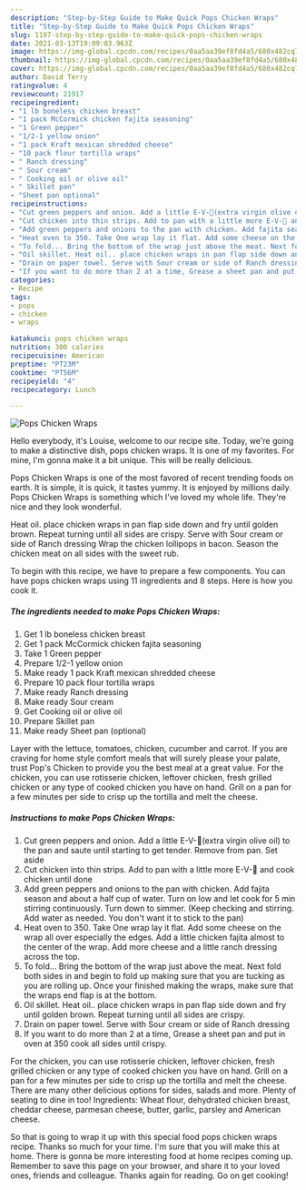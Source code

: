 ```yaml
---
description: "Step-by-Step Guide to Make Quick Pops Chicken Wraps"
title: "Step-by-Step Guide to Make Quick Pops Chicken Wraps"
slug: 1197-step-by-step-guide-to-make-quick-pops-chicken-wraps
date: 2021-03-13T19:09:03.963Z
image: https://img-global.cpcdn.com/recipes/0aa5aa39ef8fd4a5/680x482cq70/pops-chicken-wraps-recipe-main-photo.jpg
thumbnail: https://img-global.cpcdn.com/recipes/0aa5aa39ef8fd4a5/680x482cq70/pops-chicken-wraps-recipe-main-photo.jpg
cover: https://img-global.cpcdn.com/recipes/0aa5aa39ef8fd4a5/680x482cq70/pops-chicken-wraps-recipe-main-photo.jpg
author: David Terry
ratingvalue: 4
reviewcount: 21917
recipeingredient:
- "1 lb boneless chicken breast"
- "1 pack McCormick chicken fajita seasoning"
- "1 Green pepper"
- "1/2-1 yellow onion"
- "1 pack Kraft mexican shredded cheese"
- "10 pack flour tortilla wraps"
- " Ranch dressing"
- " Sour cream"
- " Cooking oil or olive oil"
- " Skillet pan"
- "Sheet pan optional"
recipeinstructions:
- "Cut green peppers and onion. Add a little E-V-👀(extra virgin olive oil) to the pan and saute until starting to get tender. Remove from pan. Set aside"
- "Cut chicken into thin strips. Add to pan with a little more E-V-👀 and cook chicken until done"
- "Add green peppers and onions to the pan with chicken. Add fajita season and about a half cup of water. Turn on low and let cook for 5 min stirring continuously. Turn down to simmer. (Keep checking and stirring. Add water as needed. You don&#39;t want it to stick to the pan)"
- "Heat oven to 350. Take One wrap lay it flat. Add some cheese on the wrap all over especially the edges. Add a little chicken fajita almost to the center of the wrap. Add more cheese and a little ranch dressing across the top."
- "To fold... Bring the bottom of the wrap just above the meat. Next fold both sides in and begin to fold up making sure that you are tucking as you are rolling up. Once your finished making the wraps, make sure that the wraps end flap is at the bottom."
- "Oil skillet. Heat oil.. place chicken wraps in pan flap side down and fry until golden brown. Repeat turning until all sides are crispy."
- "Drain on paper towel. Serve with Sour cream or side of Ranch dressing"
- "If you want to do more than 2 at a time, Grease a sheet pan and put in oven at 350 cook all sides until crispy."
categories:
- Recipe
tags:
- pops
- chicken
- wraps

katakunci: pops chicken wraps 
nutrition: 300 calories
recipecuisine: American
preptime: "PT23M"
cooktime: "PT56M"
recipeyield: "4"
recipecategory: Lunch

---
```



![Pops Chicken Wraps](https://img-global.cpcdn.com/recipes/0aa5aa39ef8fd4a5/680x482cq70/pops-chicken-wraps-recipe-main-photo.jpg)

Hello everybody, it's Louise, welcome to our recipe site. Today, we're going to make a distinctive dish, pops chicken wraps. It is one of my favorites. For mine, I'm gonna make it a bit unique. This will be really delicious.

Pops Chicken Wraps is one of the most favored of recent trending foods on earth. It is simple, it is quick, it tastes yummy. It is enjoyed by millions daily. Pops Chicken Wraps is something which I've loved my whole life. They're nice and they look wonderful.

Heat oil. place chicken wraps in pan flap side down and fry until golden brown. Repeat turning until all sides are crispy. Serve with Sour cream or side of Ranch dressing Wrap the chicken lollipops in bacon. Season the chicken meat on all sides with the sweet rub.


To begin with this recipe, we have to prepare a few components. You can have pops chicken wraps using 11 ingredients and 8 steps. Here is how you cook it.

<!--inarticleads1-->

##### The ingredients needed to make Pops Chicken Wraps:

1. Get 1 lb boneless chicken breast
1. Get 1 pack McCormick chicken fajita seasoning
1. Take 1 Green pepper
1. Prepare 1/2-1 yellow onion
1. Make ready 1 pack Kraft mexican shredded cheese
1. Prepare 10 pack flour tortilla wraps
1. Make ready  Ranch dressing
1. Make ready  Sour cream
1. Get  Cooking oil or olive oil
1. Prepare  Skillet pan
1. Make ready Sheet pan (optional)


Layer with the lettuce, tomatoes, chicken, cucumber and carrot. If you are craving for home style comfort meals that will surely please your palate, trust Pop&#39;s Chicken to provide you the best meal at a great value. For the chicken, you can use rotisserie chicken, leftover chicken, fresh grilled chicken or any type of cooked chicken you have on hand. Grill on a pan for a few minutes per side to crisp up the tortilla and melt the cheese. 

<!--inarticleads2-->

##### Instructions to make Pops Chicken Wraps:

1. Cut green peppers and onion. Add a little E-V-👀(extra virgin olive oil) to the pan and saute until starting to get tender. Remove from pan. Set aside
1. Cut chicken into thin strips. Add to pan with a little more E-V-👀 and cook chicken until done
1. Add green peppers and onions to the pan with chicken. Add fajita season and about a half cup of water. Turn on low and let cook for 5 min stirring continuously. Turn down to simmer. (Keep checking and stirring. Add water as needed. You don&#39;t want it to stick to the pan)
1. Heat oven to 350. Take One wrap lay it flat. Add some cheese on the wrap all over especially the edges. Add a little chicken fajita almost to the center of the wrap. Add more cheese and a little ranch dressing across the top.
1. To fold... Bring the bottom of the wrap just above the meat. Next fold both sides in and begin to fold up making sure that you are tucking as you are rolling up. Once your finished making the wraps, make sure that the wraps end flap is at the bottom.
1. Oil skillet. Heat oil.. place chicken wraps in pan flap side down and fry until golden brown. Repeat turning until all sides are crispy.
1. Drain on paper towel. Serve with Sour cream or side of Ranch dressing
1. If you want to do more than 2 at a time, Grease a sheet pan and put in oven at 350 cook all sides until crispy.


For the chicken, you can use rotisserie chicken, leftover chicken, fresh grilled chicken or any type of cooked chicken you have on hand. Grill on a pan for a few minutes per side to crisp up the tortilla and melt the cheese. There are many other delicious options for sides, salads and more. Plenty of seating to dine in too! Ingredients: Wheat flour, dehydrated chicken breast, cheddar cheese, parmesan cheese, butter, garlic, parsley and American cheese. 

So that is going to wrap it up with this special food pops chicken wraps recipe. Thanks so much for your time. I'm sure that you will make this at home. There is gonna be more interesting food at home recipes coming up. Remember to save this page on your browser, and share it to your loved ones, friends and colleague. Thanks again for reading. Go on get cooking!
